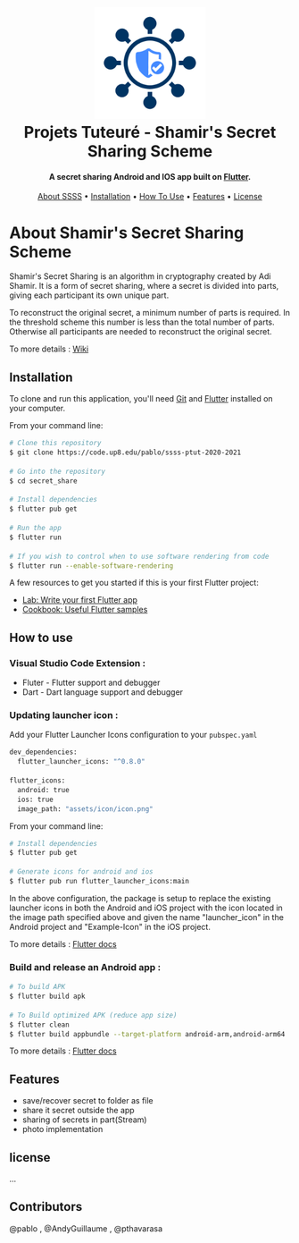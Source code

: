 <div align="center">
  <h1>
    <br>
    <a href=""><img src="lib/assets/images/logo.png" alt="Markdownify" width="200"></a>
    <br>
    Projets Tuteuré - Shamir's Secret Sharing Scheme
    <br>
  </h1>
</div>

<div align="center"><h4>A secret sharing Android and IOS app built on <a href="https://flutter.dev/" target="_blank">Flutter</a>.</h4></div>

<div align="center">
  <a href="#about-shamirs-secret-sharing-scheme">About SSSS</a> •
  <a href="#installation">Installation</a> •
  <a href="#how-to-use">How To Use</a> •
  <a href="#features">Features</a> •
  <a href="#license">License</a>
</div>


# About Shamir's Secret Sharing Scheme

Shamir's Secret Sharing is an algorithm in cryptography created by Adi Shamir. It is a form of secret sharing, where a secret is divided into parts, giving each participant its own unique part.

To reconstruct the original secret, a minimum number of parts is required. In the threshold scheme this number is less than the total number of parts. Otherwise all participants are needed to reconstruct the original secret.

To more details : [Wiki](https://en.wikipedia.org/wiki/Shamir%27s_Secret_Sharing)

## Installation

To clone and run this application, you'll need [Git](https://git-scm.com) and [Flutter](https://flutter.dev/docs/get-started/install/) installed on your computer. 

From your command line:

```bash
# Clone this repository
$ git clone https://code.up8.edu/pablo/ssss-ptut-2020-2021

# Go into the repository
$ cd secret_share

# Install dependencies
$ flutter pub get

# Run the app
$ flutter run

# If you wish to control when to use software rendering from code
$ flutter run --enable-software-rendering
```

A few resources to get you started if this is your first Flutter project:

- [Lab: Write your first Flutter app](https://flutter.dev/docs/get-started/codelab)
- [Cookbook: Useful Flutter samples](https://flutter.dev/docs/cookbook)

## How to use

### Visual Studio Code Extension : 
- Fluter - Flutter support and debugger
- Dart - Dart language support and debugger

### Updating launcher icon :

Add your Flutter Launcher Icons configuration to your `pubspec.yaml`
```bash
dev_dependencies:
  flutter_launcher_icons: "^0.8.0"

flutter_icons:
  android: true
  ios: true
  image_path: "assets/icon/icon.png"
```
From your command line:
```bash
# Install dependencies
$ flutter pub get

# Generate icons for android and ios
$ flutter pub run flutter_launcher_icons:main
```
In the above configuration, the package is setup to replace the existing launcher icons in both the Android and iOS project with the icon located in the image path specified above and given the name "launcher_icon" in the Android project and "Example-Icon" in the iOS project.

To more details : [Flutter docs](https://pub.dev/packages/flutter_launcher_icons)

### Build and release an Android app : 

```bash
# To build APK
$ flutter build apk

# To Build optimized APK (reduce app size)
$ flutter clean
$ flutter build appbundle --target-platform android-arm,android-arm64
```
To more details : [Flutter docs](https://flutter.dev/docs/deployment/android)

## Features

- save/recover secret to folder as file
- share it secret outside the app
- sharing of secrets in part(Stream)
- photo implementation

## license

...

## Contributors

@pablo , @AndyGuillaume , @pthavarasa
